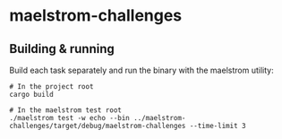 # maelstrom-challenges

## Building & running

Build each task separately and run the binary with the maelstrom utility:

```
# In the project root
cargo build

# In the maelstrom test root
./maelstrom test -w echo --bin ../maelstrom-challenges/target/debug/maelstrom-challenges --time-limit 3
```

